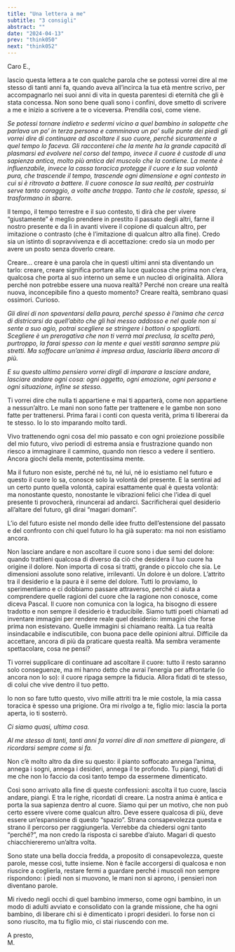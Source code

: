 ```yaml
---
title: "Una lettera a me"
subtitle: "3 consigli"
abstract: ""
date: "2024-04-13"
prev: "think050"
next: "think052"
---
```


Caro E.,  

lascio questa lettera a te con qualche parola che se potessi vorrei dire al me stesso di tanti anni fa, quando aveva all’incirca la tua età mentre scrivo, per accompagnarlo nei suoi anni di vita in questa parentesi di eternità che gli è stata concessa. Non sono bene quali sono i confini, dove smetto di scrivere a me e inizio a scrivere a te o viceversa. Prendila così, come viene.  

*Se potessi tornare indietro e sedermi vicino a quel bambino in salopette che parlava un po’ in terza persona e camminava un po’ sulle punte dei piedi gli vorrei dire di continuare ad ascoltare il suo cuore, perché sicuramente a quel tempo lo faceva. Gli racconterei che la mente ha la grande capacità di plasmarsi ed evolvere nel corso del tempo, invece il cuore è custode di una sapienza antica, molto più antica del muscolo che la contiene. La mente è influenzabile, invece la cassa toracica protegge il cuore e la sua volontà pura, che trascende il tempo, trascende ogni dimensione e ogni contesto in cui si è ritrovato a battere. Il cuore conosce la sua realtà, per costruirla serve tanto coraggio, a volte anche troppo. Tanto che le costole, spesso, si trasformano in sbarre.*  

Il tempo, il tempo terrestre e il suo contesto, ti dirà che per vivere “giustamente” è meglio prendere in prestito il passato degli altri, farne il nostro presente e da lì in avanti vivere il copione di qualcun altro, per imitazione o contrasto (che è l’imitazione di qualcun altro alla fine). Credo sia un istinto di sopravvivenza e di accettazione: credo sia un modo per avere un posto senza doverlo creare.   

Creare… creare è una parola che in questi ultimi anni sta diventando un tarlo: creare, creare significa portare alla luce qualcosa che prima non c’era, qualcosa che porta al suo interno un seme e un nucleo di originalità. Allora perché non potrebbe essere una nuova realtà? Perché non creare una realtà nuova, inconcepibile fino a questo momento? Creare realtà, sembrano quasi ossimori. Curioso.  

*Gli direi di non spaventarsi della paura, perché spesso è l’anima che cerca di districarsi da quell’abito che gli hai messo addosso e nel quale non si sente a suo agio, potrai scegliere se stringere i bottoni o spogliarti. Scegliere è un prerogativa che non ti verrà mai preclusa, la scelta però, purtroppo, la farai spesso con la mente e quei vestiti saranno sempre più stretti. Ma soffocare un’anima è impresa ardua, lasciarla libera ancora di più.*  

*E su questo ultimo pensiero vorrei dirgli di imparare a lasciare andare, lasciare andare ogni cosa: ogni oggetto, ogni emozione, ogni persona e ogni situazione, infine se stesso.*  

Ti vorrei dire che nulla ti appartiene e mai ti apparterà, come non appartiene a nessun’altro. Le mani non sono fatte per trattenere e le gambe non sono fatte per trattenersi. Prima farai i conti con questa verità, prima ti libererai da te stesso. Io lo sto imparando molto tardi.  

Vivo trattenendo ogni cosa del mio passato e con ogni proiezione possibile del mio futuro, vivo periodi di estrema ansia e frustrazione quando non riesco a immaginare il cammino, quando non riesco a vedere il sentiero. Ancora giochi della mente, potentissima mente.  

Ma il futuro non esiste, perché né tu, né lui, né io esistiamo nel futuro e questo il cuore lo sa, conosce solo la volontà del presente. E la sentirai ad un certo punto quella volontà, capirai esattamente qual è questa volontà: ma nonostante questo, nonostante le vibrazioni felici che l’idea di quel presente ti provocherà, rinuncerai ad andarci. Sacrificherai quel desiderio all’altare del futuro, gli dirai “magari domani”.  

L’io del futuro esiste nel mondo delle idee frutto dell’estensione del passato e del confronto con chi quel futuro lo ha già superato: ma noi non esistiamo ancora.  

Non lasciare andare e non ascoltare il cuore sono i due semi del dolore: quando trattieni qualcosa di diverso da ciò che desidera il tuo cuore ha origine il dolore. Non importa di cosa si tratti, grande o piccolo che sia. Le dimensioni assolute sono relative, irrilevanti. Un dolore è un dolore. L’attrito tra il desiderio e la paura è il seme del dolore. Tutti lo proviamo, lo sperimentiamo e ci dobbiamo passare attraverso, perché ci aiuta a comprendere quelle ragioni del cuore che la ragione non conosce, come diceva Pascal. Il cuore non comunica con la logica, ha bisogno di essere tradotto e non sempre il desiderio è traducibile. Siamo tutti poeti chiamati ad inventare immagini per rendere reale quel desiderio: immagini che forse prima non esistevano. Quelle immagini si chiamano realtà. La tua realtà insindacabile e indiscutibile, con buona pace delle opinioni altrui. Difficile da accettare, ancora di più da praticare questa realtà. Ma sembra veramente spettacolare, cosa ne pensi?  

Ti vorrei supplicare di continuare ad ascoltare il cuore: tutto il resto saranno solo conseguenze, ma mi hanno detto che avrai l’energia per affrontarle (io ancora non lo so): il cuore ripaga sempre la fiducia. Allora fidati di te stesso, di colui che vive dentro il tuo petto.  

Io non so fare tutto questo, vivo mille attriti tra le mie costole, la mia cassa toracica è spesso una prigione. Ora mi rivolgo a te, figlio mio: lascia la porta aperta, io ti sosterrò.  

*Ci siamo quasi, ultima cosa.*   

*Al me stesso di tanti, tanti anni fa vorrei dire di non smettere di piangere, di ricordarsi sempre come si fa.*   

Non c’è molto altro da dire su questo: il pianto soffocato annega l’anima, annega i sogni, annega i desideri, annega il te profondo. Tu piangi, fidati di me che non lo faccio da così tanto tempo da essermene dimenticato.  

Così sono arrivato alla fine di queste confessioni: ascolta il tuo cuore, lascia andare, piangi. E tra le righe, ricordati di creare. La nostra anima è antica e porta la sua sapienza dentro al cuore. Siamo qui per un motivo, che non può certo essere vivere come qualcun altro. Deve essere qualcosa di più, deve essere un’espansione di questo “spazio”. Strana consapevolezza questa e strano il percorso per raggiungerla. Verrebbe da chiedersi ogni tanto “perché?”, ma non credo la risposta ci sarebbe d’aiuto. Magari di questo chiacchiereremo un’altra volta.  

Sono state una bella doccia fredda, a proposito di consapevolezza, queste parole, messe così, tutte insieme. Non è facile accorgersi di qualcosa e non riuscire a coglierla, restare fermi a guardare perché i muscoli non sempre rispondono: i piedi non si muovono, le mani non si aprono, i pensieri non diventano parole.  

Mi rivedo negli occhi  di quel bambino immerso, come ogni bambino, in un modo di adulti avviato e consolidato con la grande missione, che ha ogni bambino, di liberare chi si è dimenticato i propri desideri. Io forse non ci sono riuscito, ma tu figlio mio, ci stai riuscendo con me.  

A presto,  
M.